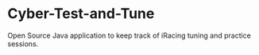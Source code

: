 # Cyber-Test-and-Tune
Open Source Java application to keep track of iRacing tuning and practice sessions.
